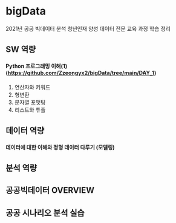 # bigData
2021년 공공 빅데이터 분석 청년인재 양성 데이터 전문 교육 과정 학습 정리

## SW 역량
#### Python 프로그래밍 이해(1) (https://github.com/Zzeongyx2/bigData/tree/main/DAY_1)
1. 연산자와 키워드
2. 형변환
3. 문자열 포맷팅
4. 리스트와 튜플

## 데이터 역량
#### 데이터에 대한 이해와 정형 데이터 다루기 (모델링)

## 분석 역량

## 공공빅데이터 OVERVIEW

## 공공 시나리오 분석 실습

